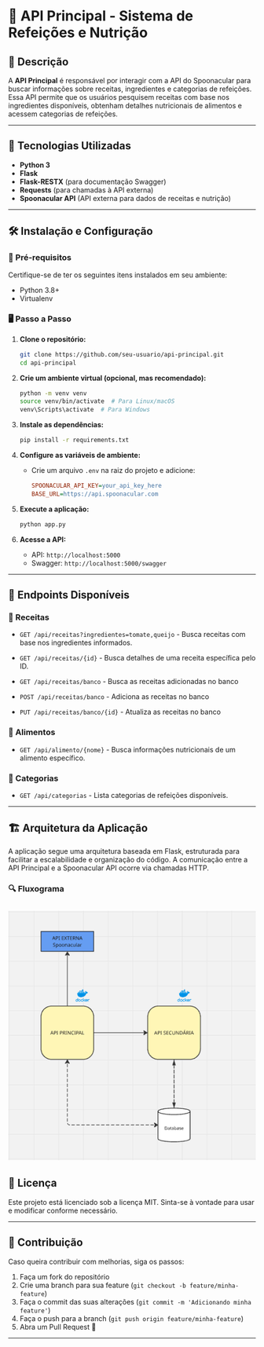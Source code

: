 # 📌 API Principal - Sistema de Refeições e Nutrição

## 📖 Descrição
A **API Principal** é responsável por interagir com a API do Spoonacular para buscar informações sobre receitas, ingredientes e categorias de refeições. Essa API permite que os usuários pesquisem receitas com base nos ingredientes disponíveis, obtenham detalhes nutricionais de alimentos e acessem categorias de refeições.

---

## 🚀 Tecnologias Utilizadas
- **Python 3**
- **Flask**
- **Flask-RESTX** (para documentação Swagger)
- **Requests** (para chamadas à API externa)
- **Spoonacular API** (API externa para dados de receitas e nutrição)

---

## 🛠️ Instalação e Configuração

### 📌 Pré-requisitos
Certifique-se de ter os seguintes itens instalados em seu ambiente:
- Python 3.8+
- Virtualenv 

### 🖥️ Passo a Passo

1. **Clone o repositório:**
   ```bash
   git clone https://github.com/seu-usuario/api-principal.git
   cd api-principal
   ```

2. **Crie um ambiente virtual (opcional, mas recomendado):**
   ```bash
   python -m venv venv
   source venv/bin/activate  # Para Linux/macOS
   venv\Scripts\activate  # Para Windows
   ```

3. **Instale as dependências:**
   ```bash
   pip install -r requirements.txt
   ```

4. **Configure as variáveis de ambiente:**
   - Crie um arquivo `.env` na raiz do projeto e adicione:
     ```ini
     SPOONACULAR_API_KEY=your_api_key_here
     BASE_URL=https://api.spoonacular.com
     ```

5. **Execute a aplicação:**
   ```bash
   python app.py
   ```

6. **Acesse a API:**
   - API: `http://localhost:5000`
   - Swagger: `http://localhost:5000/swagger`

---

## 📌 Endpoints Disponíveis

### 🥗 Receitas
- `GET /api/receitas?ingredientes=tomate,queijo` - Busca receitas com base nos ingredientes informados.
- `GET /api/receitas/{id}` - Busca detalhes de uma receita específica pelo ID.
- `GET /api/receitas/banco` - Busca as receitas adicionadas no banco

- `POST /api/receitas/banco` - Adiciona as receitas no banco

- `PUT /api/receitas/banco/{id}` - Atualiza as receitas no banco

### 🍎 Alimentos
- `GET /api/alimento/{nome}` - Busca informações nutricionais de um alimento específico.

### 📌 Categorias
- `GET /api/categorias` - Lista categorias de refeições disponíveis.

---

## 🏗 Arquitetura da Aplicação
A aplicação segue uma arquitetura baseada em Flask, estruturada para facilitar a escalabilidade e organização do código. A comunicação entre a API Principal e a Spoonacular API ocorre via chamadas HTTP.

### 🔍 Fluxograma
![Arquitetura da Aplicação](/fluxograma.png) 
---

## 📜 Licença
Este projeto está licenciado sob a licença MIT. Sinta-se à vontade para usar e modificar conforme necessário.

---

## 🤝 Contribuição
Caso queira contribuir com melhorias, siga os passos:
1. Faça um fork do repositório
2. Crie uma branch para sua feature (`git checkout -b feature/minha-feature`)
3. Faça o commit das suas alterações (`git commit -m 'Adicionando minha feature'`)
4. Faça o push para a branch (`git push origin feature/minha-feature`)
5. Abra um Pull Request 🚀

---


